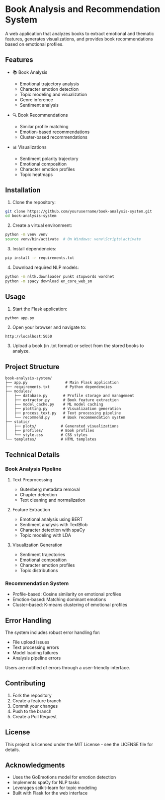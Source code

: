 # Book Analysis and Recommendation System

A web application that analyzes books to extract emotional and thematic features, generates visualizations, and provides book recommendations based on emotional profiles.

## Features

- 📚 Book Analysis
  - Emotional trajectory analysis
  - Character emotion detection
  - Topic modeling and visualization
  - Genre inference
  - Sentiment analysis

- 🔍 Book Recommendations
  - Similar profile matching
  - Emotion-based recommendations
  - Cluster-based recommendations

- 📊 Visualizations
  - Sentiment polarity trajectory
  - Emotional composition
  - Character emotion profiles
  - Topic heatmaps

## Installation

1. Clone the repository:
```bash
git clone https://github.com/yourusername/book-analysis-system.git
cd book-analysis-system
```

2. Create a virtual environment:
```bash
python -m venv venv
source venv/bin/activate  # On Windows: venv\Scripts\activate
```

3. Install dependencies:
```bash
pip install -r requirements.txt
```

4. Download required NLP models:
```bash
python -m nltk.downloader punkt stopwords wordnet
python -m spacy download en_core_web_sm
```

## Usage

1. Start the Flask application:
```bash
python app.py
```

2. Open your browser and navigate to:
```
http://localhost:5050
```

3. Upload a book (in .txt format) or select from the stored books to analyze.

## Project Structure

```
book-analysis-system/
├── app.py                 # Main Flask application
├── requirements.txt       # Python dependencies
├── modules/
│   ├── database.py       # Profile storage and management
│   ├── extractor.py      # Book feature extraction
│   ├── model_cache.py    # ML model caching
│   ├── plotting.py       # Visualization generation
│   ├── process_text.py   # Text processing pipeline
│   └── recommend.py      # Book recommendation system
├── static/
│   ├── plots/           # Generated visualizations
│   ├── profiles/        # Book profiles
│   └── style.css        # CSS styles
└── templates/           # HTML templates
```

## Technical Details

### Book Analysis Pipeline

1. Text Preprocessing
   - Gutenberg metadata removal
   - Chapter detection
   - Text cleaning and normalization

2. Feature Extraction
   - Emotional analysis using BERT
   - Sentiment analysis with TextBlob
   - Character detection with spaCy
   - Topic modeling with LDA

3. Visualization Generation
   - Sentiment trajectories
   - Emotional composition
   - Character emotion profiles
   - Topic distributions

### Recommendation System

- Profile-based: Cosine similarity on emotional profiles
- Emotion-based: Matching dominant emotions
- Cluster-based: K-means clustering of emotional profiles

## Error Handling

The system includes robust error handling for:
- File upload issues
- Text processing errors
- Model loading failures
- Analysis pipeline errors

Users are notified of errors through a user-friendly interface.

## Contributing

1. Fork the repository
2. Create a feature branch
3. Commit your changes
4. Push to the branch
5. Create a Pull Request

## License

This project is licensed under the MIT License - see the LICENSE file for details.

## Acknowledgments

- Uses the GoEmotions model for emotion detection
- Implements spaCy for NLP tasks
- Leverages scikit-learn for topic modeling
- Built with Flask for the web interface